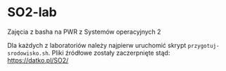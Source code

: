 # SO2-lab
Zajęcia z basha na PWR z Systemów operacyjnych 2

Dla każdych z laboratoriów należy najpierw uruchomić skrypt `przygotuj-srodowisko.sh`.
Pliki źródłowe zostały zaczerpnięte stąd: https://datko.pl/SO2/
